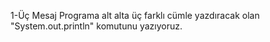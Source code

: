 1-Üç Mesaj
Programa alt alta üç farklı cümle yazdıracak olan "System.out.println" komutunu yazıyoruz.

